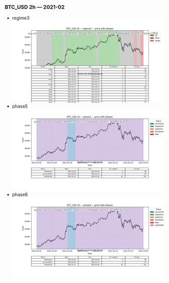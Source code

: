 ### BTC_USD 2h — 2021-02

- regime3
![BTC_USD_2h_regime3_2021-02_phase_price.png](outputs/fourier/phase_monthly/BTC_USD/2h/2021/2021-02/BTC_USD_2h_regime3_2021-02_phase_price.png)
- phase5
![BTC_USD_2h_phase5_2021-02_phase_price.png](outputs/fourier/phase_monthly/BTC_USD/2h/2021/2021-02/BTC_USD_2h_phase5_2021-02_phase_price.png)
- phase6
![BTC_USD_2h_phase6_2021-02_phase_price.png](outputs/fourier/phase_monthly/BTC_USD/2h/2021/2021-02/BTC_USD_2h_phase6_2021-02_phase_price.png)
